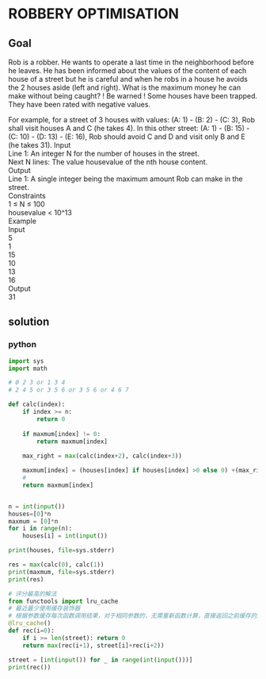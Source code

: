 # ROBBERY OPTIMISATION
## Goal
Rob is a robber. He wants to operate a last time in the neighborhood before he leaves.
He has been informed about the values of the content of each house of a street but he is careful and when he robs in a house he avoids the 2 houses aside (left and right).
What is the maximum money he can make without being caught?
! Be warned ! Some houses have been trapped. They have been rated with negative values.

For example, for a street of 3 houses with values: (A: 1) - (B: 2) - (C: 3), Rob shall visit houses A and C (he takes 4).
In this other street: (A: 1) - (B: 15) - (C: 10) - (D: 13) - (E: 16), Rob should avoid C and D and visit only B and E (he takes 31).
Input  
Line 1: An integer N for the number of houses in the street.  
Next N lines: The value housevalue of the nth house content.  
Output  
Line 1: A single integer being the maximum amount Rob can make in the street.  
Constraints  
1 ≤ N ≤ 100  
housevalue < 10^13  
Example  
Input  
5  
1  
15  
10  
13  
16  
Output  
31  

## solution

### python
```python
import sys
import math

# 0 2 3 or 1 3 4
# 2 4 5 or 3 5 6 or 3 5 6 or 4 6 7

def calc(index):
    if index >= n:
        return 0
    
    if maxmum[index] != 0:
        return maxmum[index]
    
    max_right = max(calc(index+2), calc(index+3))

    maxmum[index] = (houses[index] if houses[index] >0 else 0) +(max_right if max_right>0 else 0)
    # 
    return maxmum[index]


n = int(input())
houses=[0]*n
maxmum = [0]*n
for i in range(n):
    houses[i] = int(input())

print(houses, file=sys.stderr)

res = max(calc(0), calc(1))
print(maxmum, file=sys.stderr)
print(res)

```

```python
# 评分最高的解法
from functools import lru_cache
# 最近最少使用缓存装饰器
# 根据参数缓存每次函数调用结果，对于相同参数的，无需重新函数计算，直接返回之前缓存的返回值；
@lru_cache()
def rec(i=0):
    if i >= len(street): return 0
    return max(rec(i+1), street[i]+rec(i+2))

street = [int(input()) for _ in range(int(input()))]
print(rec())
```
